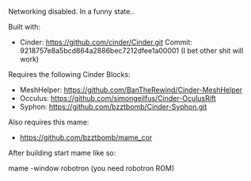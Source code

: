 Networking disabled.  In a funny state..

Built with:
* Cinder: https://github.com/cinder/Cinder.git
Commit:  9218757e8a5bcd864a2886bec7212dfee1a00001 (I bet other shit will work)

Requires the following Cinder Blocks:
* MeshHelper: https://github.com/BanTheRewind/Cinder-MeshHelper
* Occulus: https://github.com/simongeilfus/Cinder-OculusRift
* Syphon: https://github.com/bzztbomb/Cinder-Syphon.git

Also requires this mame:
* https://github.com/bzztbomb/mame_cor

After building start mame like so:

mame -window robotron (you need robotron ROM)

